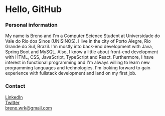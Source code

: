 <h1> Hello, GitHub</h1>

<h3>Personal information</h3>

<p>My name is Breno and I'm a Computer Science Student at Universidade do Vale do Rio dos Sinos (UNISINOS).
I live in the city of Porto Alegre, Rio Grande do Sul, Brazil. I'm mostly into back-end development with Java, Spring Boot and MySQL. Also, I know a little about front-end development with HTML, CSS, JavaScript, TypeScript and React. Furthermore, I have interest in functional programming and I'm always willing to learn new programming languages and technologies. I'm looking forward to gain experience with fullstack development and land on my first job.</p>

<h3>Contact</h3>

<a href="">LinkedIn</a><br>
<a href="https://www.twitter.com/breno_mchd/">Twitter</a><br>
breno.wrk@gmail.com
